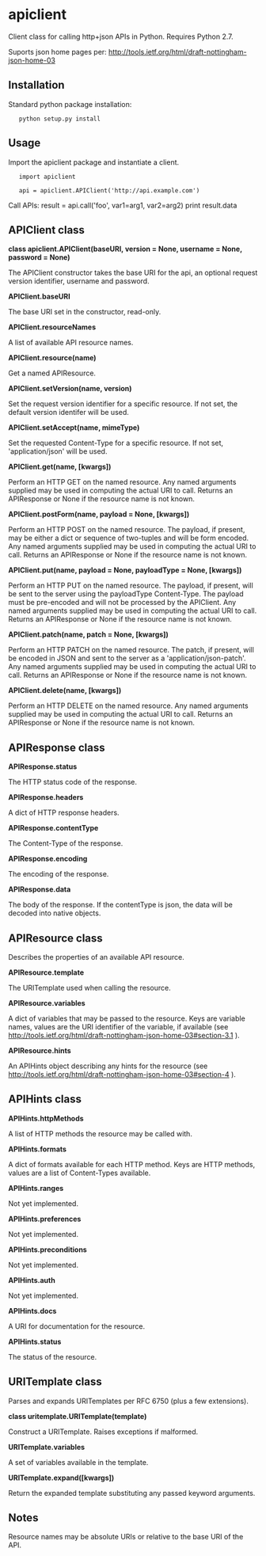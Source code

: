 apiclient
==========

Client class for calling http+json APIs in Python. Requires Python 2.7.

Suports json home pages per:
http://tools.ietf.org/html/draft-nottingham-json-home-03


Installation
------------
Standard python package installation:

       python setup.py install


Usage
-----
Import the apiclient package and instantiate a client.

       import apiclient

       api = apiclient.APIClient('http://api.example.com')

Call APIs:
       result = api.call('foo', var1=arg1, var2=arg2)
       print result.data


APIClient class
---------------
**class apiclient.APIClient(baseURI, version = None, username = None, password = None)**

The APIClient constructor takes the base URI for the api, an optional request version identifier, username and password.

**APIClient.baseURI**

The base URI set in the constructor, read-only.

**APIClient.resourceNames**

A list of available API resource names.

**APIClient.resource(name)**

Get a named APIResource.

**APIClient.setVersion(name, version)**

Set the request version identifier for a specific resource. If not set, the default version identifer will be used.

**APIClient.setAccept(name, mimeType)**

Set the requested Content-Type for a specific resource. If not set, 'application/json' will be used.

**APIClient.get(name, [kwargs])**

Perform an HTTP GET on the named resource. Any named arguments supplied may be used in computing the actual URI to call. Returns an APIResponse or None if the resource name is not known.

**APIClient.postForm(name, payload = None, [kwargs])**

Perform an HTTP POST on the named resource. The payload, if present, may be either a dict or sequence of two-tuples and will be form encoded. Any named arguments supplied may be used in computing the actual URI to call. Returns an APIResponse or None if the resource name is not known.

**APIClient.put(name, payload = None, payloadType = None, [kwargs])**

Perform an HTTP PUT on the named resource. The payload, if present, will be sent to the server using the payloadType Content-Type. The payload must be pre-encoded and will not be processed by the APIClient. Any named arguments supplied may be used in computing the actual URI to call. Returns an APIResponse or None if the resource name is not known.

**APIClient.patch(name, patch = None, [kwargs])**

Perform an HTTP PATCH on the named resource. The patch, if present, will be encoded in JSON and sent to the server as a 'application/json-patch'. Any named arguments supplied may be used in computing the actual URI to call. Returns an APIResponse or None if the resource name is not known.

**APIClient.delete(name, [kwargs])**

Perform an HTTP DELETE on the named resource. Any named arguments supplied may be used in computing the actual URI to call. Returns an APIResponse or None if the resource name is not known.


APIResponse class
-----------------
**APIResponse.status**

The HTTP status code of the response.

**APIResponse.headers**

A dict of HTTP response headers.

**APIResponse.contentType**

The Content-Type of the response.

**APIResponse.encoding**

The encoding of the response.

**APIResponse.data**

The body of the response. If the contentType is json, the data will be decoded into native objects.


APIResource class
-----------------
Describes the properties of an available API resource.

**APIResource.template**

The URITemplate used when calling the resource.

**APIResource.variables**

A dict of variables that may be passed to the resource. Keys are variable names, values are the URI identifier of the variable, if available (see http://tools.ietf.org/html/draft-nottingham-json-home-03#section-3.1 ).

**APIResource.hints**

An APIHints object describing any hints for the resource (see http://tools.ietf.org/html/draft-nottingham-json-home-03#section-4 ).


APIHints class
--------------
**APIHints.httpMethods**

A list of HTTP methods the resource may be called with.

**APIHints.formats**

A dict of formats available for each HTTP method. Keys are HTTP methods, values are a list of Content-Types available.

**APIHints.ranges**

Not yet implemented.

**APIHints.preferences**

Not yet implemented.

**APIHints.preconditions**

Not yet implemented.

**APIHints.auth**

Not yet implemented.

**APIHints.docs**

A URI for documentation for the resource.

**APIHints.status**

The status of the resource.


URITemplate class
-----------------
Parses and expands URITemplates per RFC 6750 (plus a few extensions).

**class uritemplate.URITemplate(template)**

Construct a URITemplate. Raises exceptions if malformed.

**URITemplate.variables**

A set of variables available in the template.

**URITemplate.expand([kwargs])**

Return the expanded template substituting any passed keyword arguments.


Notes
-----
Resource names may be absolute URIs or relative to the base URI of the API.


